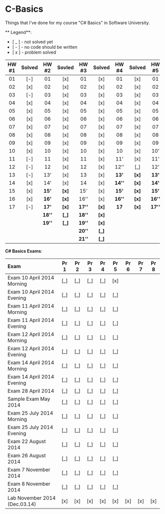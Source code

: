 C-Basics
========
Things that I've done for my course "C# Basics" in Software University.

** Legend**:
- [ _ ] - not solved yet
- [ - ] - no code should be written
- [ x ] - problem solved

|HW #1|Solved|HW #2| Sovled |HW #3|Solved|HW #4|Solved|HW #5|Solved|
|:-:|:-:|:----:|:-----:|:------:|:-----:|:------:|:-----:|:------:|:-----:|
|01 |[-]|01      |[x]    |01      |[x]    |01      |[x]    |01      |[x]    |
|02 |[x]|02      |[x]    |02      |[x]    |02      |[x]    |02      |[x]    |
|03 |[-]|03      |[x]    |03      |[x]    |03      |[x]    |03      |[x]    |
|04 |[x]|04      |[x]    |04      |[x]    |04      |[x]    |04      |[x]    |
|05 |[x]|05      |[x]    |05      |[x]    |05      |[x]    |05      |[x]    |
|06 |[x]|06      |[x]    |06      |[x]    |06      |[x]    |06      |[x]    |
|07 |[x]|07      |[x]    |07      |[x]    |07      |[x]    |07      |[x]    |
|08 |[x]|08      |[x]    |08      |[x]    |08      |[x]    |08      |[x]    |
|09 |[x]|09      |[x]    |09      |[x]    |09      |[x]    |09      |[x]    |
|10 |[x]|10      |[x]    |10      |[x]    |10      |[x]    |10'     |[x]    |
|11 |[-]|11      |[x]    |11      |[x]    |11'     |[x]    |11'     |[x]    |
|12 |[-]|12      |[x]    |12      |[x]    |12''    |[_]    |12'     |[_]    |
|13 |[-]|13'     |[x]    |13      |[x]    |**13'** |**[x]**|**13'** |**[x]**|
|14 |[x]|14'     |[x]    |14      |[x]    |**14''**|**[x]**|**14'** |**[x]**|
|15 |[x]|**15'** |**[x]**|15'     |[x]    |**15'** |**[x]**|**15'** |**[x]**|
|16 |[x]|**16'** |**[x]**|16''    |[x]    |**16''**|**[x]**|**16''**|**[_]**|
|17 |[-]|**17'** |**[x]**|**17''**|**[x]**|**17**  |**[x]**|**17''**|**[_]**|
|   |   |**18''**|**[_]**|**18''**|**[x]**|        |       |        |       |
|   |   |**19''**|**[_]**|**19''**|**[x]**|        |       |        |       |
|   |   |        |       |**20''**|**[_]**|        |       |        |       |
|   |   |        |       |**21''**|**[_]**|        |       |        |       |



**C# Basics Exams**:

|Exam|Pr 1|Pr 2|Pr 3|Pr 4|Pr 5|Pr 6|Pr 7|Pr 8|
|:---|:--:|:--:|:--:|:--:|:--:|:--:|:--:|:--:|
|Exam 10 April 2014 Morning| [_] | [_] | [_] | [_] | [x] ||||
|Exam 10 April 2014 Evening| [_] | [_] | [_] | [_] | [_] ||||
|Exam 11 April 2014 Morning| [_] | [_] | [_] | [_] | [_] ||||
|Exam 11 April 2014 Evening| [_] | [_] | [_] | [_] | [_] ||||
|Exam 12 April 2014 Morning| [_] | [_] | [_] | [_] | [_] ||||
|Exam 12 April 2014 Evening| [_] | [_] | [_] | [_] | [_] ||||
|Exam 14 April 2014 Morning| [_] | [_] | [_] | [_] | [_] ||||
|Exam 14 April 2014 Evening| [_] | [_] | [_] | [_] | [_] ||||
|Exam 28 April 2014| [_] | [_] | [_] | [_] | [_] ||||
|Sample Exam May 2014| [_] | [_] | [_] | [_] | [_] ||||
|Exam 25 July 2014 Morning| [_] | [_] | [_] | [_] | [_] ||||
|Exam 25 July 2014 Evening| [_] | [_] | [_] | [_] | [_] ||||
|Exam 22 August 2014| [_] | [_] | [_] | [_] | [_] ||||
|Exam 26 August 2014| [_] | [_] | [_] | [_] | [_] ||||
|Exam 7 November 2014| [_] | [_] | [_] | [_] | [_] ||||
|Exam 8 November 2014| [_] | [_] | [_] | [_] | [_] ||||
|Lab November 2014 (Dec.03.14)|[x]|[x]|[x]|[x]|[x]|[x]|[x]|[x]|
